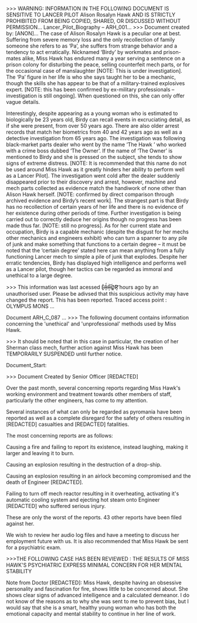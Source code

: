 \>\>\> WARNING: INFORMATION IN THE FOLLOWING DOCUMENT IS SENSITIVE TO LANCER PILOT Alison Rosalyn Hawk AND IS STRICTLY PROHIBITED FROM BEING COPIED, SHARED, OR DISCUSSED WITHOUT PERMISSION...
 Lancer_Pilot_Biography – ARH_001...
\>\>\> Document created by: [ANON]...
The case of Alison Rosalyn Hawk is a peculiar one at best. Suffering from severe memory loss and the only recollection of family someone she refers to as ‘Pa’, she suffers from strange behavior and a tendency to act erratically. Nicknamed ‘Birdy’ by workmates and prison-mates alike, Miss Hawk has endured many a year serving a sentence on a prison colony for disturbing the peace, selling counterfeit mech parts, or for the occasional case of manslaughter [NOTE: This is under investigation]. The ‘Pa’ figure in her life is who she says taught her to be a mechanic, though the skills she has appear to be that of a military-trained explosives expert. [NOTE: this has been confirmed by ex-military professionals – investigation is still ongoing]. When questioned on this, she can only offer vague details.

Interestingly, despite appearing as a young woman who is estimated to biologically be 23 years old, Birdy can recall events in excruciating detail, as if she were present, from over 50 years ago. There are also older arrest records that match her biometrics from 40 and 42 years ago as well as a detective investigation from 65 years ago. The investigation was following black-market parts dealer who went by the name ‘The Hawk ’ who worked with a crime boss dubbed ‘The Owner’. If the name of ‘The Owner’ is mentioned to Birdy and she is pressed on the subject, she tends to show signs of extreme distress. [NOTE: It is recommended that this name do not be used around Miss Hawk as it greatly hinders her ability to perform well as a Lancer Pilot]. The investigation went cold after the dealer suddenly disappeared prior to their discovery and arrest, however, machine and mech parts collected as evidence match the handiwork of none other than Alison Hawk herself. [NOTE: confirmed by direct comparison through archived evidence and Birdy’s recent work]. The strangest part is that Birdy has no recollection of certain years of her life and there is no evidence of her existence during other periods of time. Further investigation is being carried out to correctly deduce her origins though no progress has been made thus far. [NOTE: still no progress]. As for her current state and occupation, Birdy is a capable mechanic (despite the disgust for her mechs other mechanics and engineers exhibit) who can turn a spanner to any pile of junk and make something that functions to a certain degree – it must be noted that the ‘certain degree’ stated here can mean anything from a fully functioning Lancer mech to simple a pile of junk that explodes. Despite her erratic tendencies, Birdy has displayed high intelligence and performs well as a Lancer pilot, though her tactics can be regarded as immoral and unethical to a large degree.

\>\>\> This information was last acessed E̴̥̽R̵̞̈́R̵͔͝O̸̻̕R̸͉͝ hours ago by an unauthorised user. Please be adivsed that this suspicious activity may have changed the report. This has been reported. Traced access point : OLYMPUS MONS ...

Document ARH_C_087 ...
\>\>\> The following document contains information concerning the 'unethical' and 'unprofessional' methods used by Miss Hawk.

\>\>\> It should be noted that in this case in particular, the creation of her Sherman class mech, further action against Miss Hawk has been TEMPORARILY SUSPENDED until further notice.

Document_Start:

\>\>\> Document Created by Senior Officer [REDACTED]

Over the past month, several concerning reports regarding Miss Hawk's working environment and treatment towards other members of staff, particularly the other engineers, has come to my attention.

Several instances of what can only be regarded as pyromania have been reported as well as a complete disregard for the safety of others resulting in [REDACTED] casualties and [REDACTED] fatalities.

The most concerning reports are as follows:

Causing a fire and failing to report its existence, instead laughing, making it larger and leaving it to burn.

Causing an explosion resulting in the destruction of a drop-ship.

Causing an explosion resulting in an airlock becoming compromised and the death of Engineer [REDACTED].

Failing to turn off mech reactor resulting in it overheating, activating it's automatic cooling system and ejecting hot steam onto Engineer [REDACTED] who suffered serious injury.

These are only the worst of the reports. 43 other reports have been filed against her.

We wish to review her audio log files and have a meeting to discuss her employment future with us. It is also recommended that Miss Hawk be sent for a psychiatric exam.

\>\>\>THE FOLLOWING CASE HAS BEEN REVIEWED : THE RESULTS OF MISS HAWK'S PSYCHIATRIC EXPRESS MINIMAL CONCERN FOR HER MENTAL STABILITY

Note from Doctor [REDACTED]: Miss Hawk, despite having an obsessive personality and fascination for fire, shows little to be concerned about. She shows clear signs of advanced intelligence and a calculated demeanor. I do not know of the reasons as to why she was sent to me to prevent bias, but I would say that she is a smart, healthy young woman who has both the emotional capacity and mental stability to continue in her line of work.